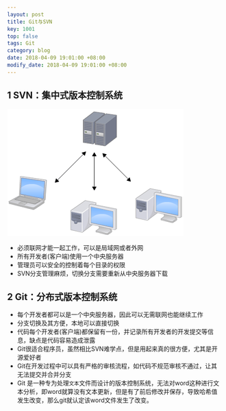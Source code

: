 ```yaml
---
layout: post
title: Git与SVN
key: 1001
top: false
tags: Git
category: blog
date: 2018-04-09 19:01:00 +08:00
modify_date: 2018-04-09 19:01:00 +08:00
---
```


## 1 **SVN：集中式版本控制系统**

![集中式版本控制系统SVN示意图](https://github.com/yicm/Images/blob/master/blog/git_svn.png?raw=true)

- 必须联网才能一起工作，可以是局域网或者外网
- 所有开发者(客户端)使用一个中央服务器
- 管理员可以安全的控制着每个目录的权限
- SVN分支管理麻烦，切换分支需要重新从中央服务器下载


## 2 **Git：分布式版本控制系统**

- 每个开发者都可以是一个中央服务器，因此可以无需联网也能继续工作
- 分支切换及其方便，本地可以直接切换
- 代码每个开发者(客户端)都保留有一份，并记录所有开发者的开发提交等信息，缺点是代码容易造成泄露
- Git很适合程序员，虽然相比SVN难学点，但是用起来真的很方便，尤其是开源爱好者
- Git在开发过程中可以具有严格的审核流程，如代码不规范审核不通过，让其无法提交并合并分支
- Git 是一种专为处理`文本`文件而设计的版本控制系统，无法对word这种进行文本分析，即word就算没有文本更新，但是有了前后修改并保存，导致哈希值发生改变，那么git就认定该word文件发生了改变。
